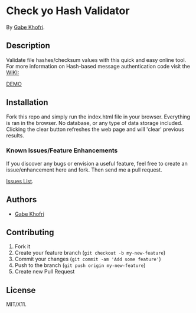 # Check yo Hash Validator

By [Gabe Khofri](https://www.gabrielkhofri.com).


## Description
Validate file hashes/checksum values with this quick and easy online tool. For more information on Hash-based message authentication code visit the [WIKI:](https://en.wikipedia.org/wiki/Hash-based_message_authentication_code)

[DEMO](https://codepen.io/izotope115/pen/yaaEka)

## Installation

Fork this repo and simply run the index.html file in your browser. Everything is ran in the browser. No database, or any type of data storage included. Clicking the clear button refreshes the web page and will 'clear' previous results.

### Known Issues/Feature Enhancements

If you discover any bugs or envision a useful feature, feel free to create an issue/enhancement here and fork. Then send me a pull request.

[Issues List](https://github.com/izotope115/check_yo_hash/issues).

## Authors

* [Gabe Khofri](https://github.com/izotope115)

## Contributing

1. Fork it
2. Create your feature branch (`git checkout -b my-new-feature`)
3. Commit your changes (`git commit -am 'Add some feature'`)
4. Push to the branch (`git push origin my-new-feature`)
5. Create new Pull Request


## License

MIT/X11.